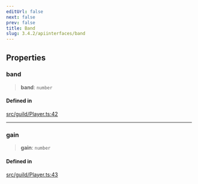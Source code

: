 ```yaml
---
editUrl: false
next: false
prev: false
title: Band
slug: 3.4.2/apiinterfaces/band
---
```


## Properties

### band

> **band**: `number`

#### Defined in

[src/guild/Player.ts:42](https://github.com/shipgirlproject/shoukaku/blob/e7d94081cabbda7327dc04e467a45fcda49c24f2/src/guild/Player.ts#L42)

***

### gain

> **gain**: `number`

#### Defined in

[src/guild/Player.ts:43](https://github.com/shipgirlproject/shoukaku/blob/e7d94081cabbda7327dc04e467a45fcda49c24f2/src/guild/Player.ts#L43)
